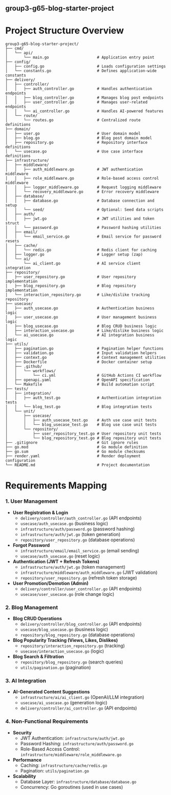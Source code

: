 ## group3-g65-blog-starter-project

# Project Structure Overview

```
group3-g65-blog-starter-project/
├── cmd/
│   └── api/
│       └── main.go                     # Application entry point
├── config/
│   ├── config.go                       # Loads configuration settings
│   └── constants.go                    # Defines application-wide constants
├── delivery/
│   ├── controller/
│   │   ├── auth_controller.go          # Handles authentication endpoints
│   │   ├── blog_controller.go          # Manages blog post endpoints
│   │   ├── user_controller.go          # Manages user-related endpoints
│   │   └── ai_controller.go            # Handles AI-powered features
│   └── route/
│       └── routes.go                   # Centralized route definitions
├── domain/
│   ├── user.go                         # User domain model
│   ├── blog.go                         # Blog post domain model
│   ├── repository.go                   # Repository interface definitions
│   └── usecase.go                      # Use case interface definitions
├── infrastructure/
│   ├── middleware/
│   │   ├── auth_middleware.go          # JWT authentication middleware
│   │   ├── role_middleware.go          # Role-based access control middleware
│   │   ├── logger_middleware.go        # Request logging middleware
│   │   └── recovery_middleware.go      # Error recovery middleware
│   ├── database/
│   │   ├── database.go                 # Database connection and setup
│   │   └── seed/                       # Optional: Seed data scripts
│   ├── auth/
│   │   ├── jwt.go                      # JWT utilities and token struct
│   │   └── password.go                 # Password hashing utilities
│   ├── email/
│   │   └── email_service.go            # Email service for password resets
│   ├── cache/
│   │   └── redis.go                    # Redis client for caching
│   ├── logger.go                       # Logger setup (zap)
│   └── ai/
│       └── ai_client.go                # AI service client integration
├── repository/
│   ├── user_repository.go              # User repository implementation
│   ├── blog_repository.go              # Blog repository implementation
│   └── interaction_repository.go       # Like/dislike tracking repository
├── usecase/
│   ├── auth_usecase.go                 # Authentication business logic
│   ├── user_usecase.go                 # User management business logic
│   ├── blog_usecase.go                 # Blog CRUD business logic
│   ├── interaction_usecase.go          # Like/dislike business logic
│   └── ai_usecase.go                   # AI integration business logic
├── utils/
│   ├── pagination.go                   # Pagination helper functions
│   ├── validation.go                   # Input validation helpers
│   ├── context.go                      # Context management utilities
│   ├── Dockerfile                      # Docker container setup
│   ├── .github/
│   │   └── workflows/
│   │       └── ci.yml                  # GitHub Actions CI workflow
│   ├── openapi.yaml                    # OpenAPI specification
│   └── Makefile                        # Build automation script
├── tests/
│   ├── integration/
│   │   ├── auth_test.go                # Authentication integration tests
│   │   └── blog_test.go                # Blog integration tests
│   └── unit/
│       ├── usecase/
│       │   ├── auth_usecase_test.go    # Auth use case unit tests
│       │   └── blog_usecase_test.go    # Blog use case unit tests
│       └── repository/
│           ├── user_repository_test.go # User repository unit tests
│           └── blog_repository_test.go # Blog repository unit tests
├── .gitignore                          # Git ignore rules
├── go.mod                              # Go module definition
├── go.sum                              # Go module checksums
├── render.yaml                         # Render deployment configuration
└── README.md                           # Project documentation
```

# Requirements Mapping

### 1. User Management
- **User Registration & Login**
    - `delivery/controller/auth_controller.go` (API endpoints)
    - `usecase/auth_usecase.go` (business logic)
    - `infrastructure/auth/password.go` (password hashing)
    - `infrastructure/auth/jwt.go` (token generation)
    - `repository/user_repository.go` (database operations)
- **Forgot Password**
    - `infrastructure/email/email_service.go` (email sending)
    - `usecase/auth_usecase.go` (reset logic)
- **Authentication (JWT + Refresh Tokens)**
    - `infrastructure/auth/jwt.go` (token management)
    - `infrastructure/middleware/auth_middleware.go` (JWT validation)
    - `repository/user_repository.go` (refresh token storage)
- **User Promotion/Demotion (Admin)**
    - `delivery/controller/user_controller.go` (API endpoints)
    - `usecase/user_usecase.go` (role change logic)

### 2. Blog Management
- **Blog CRUD Operations**
    - `delivery/controller/blog_controller.go` (API endpoints)
    - `usecase/blog_usecase.go` (business logic)
    - `repository/blog_repository.go` (database operations)
- **Blog Popularity Tracking (Views, Likes, Dislikes)**
    - `repository/interaction_repository.go` (tracking)
    - `usecase/interaction_usecase.go` (logic)
- **Blog Search & Filtration**
    - `repository/blog_repository.go` (search queries)
    - `utils/pagination.go` (pagination)

### 3. AI Integration
- **AI-Generated Content Suggestions**
    - `infrastructure/ai/ai_client.go` (OpenAI/LLM integration)
    - `usecase/ai_usecase.go` (generation logic)
    - `delivery/controller/ai_controller.go` (API endpoints)

### 4. Non-Functional Requirements
- **Security**
    - JWT Authentication: `infrastructure/auth/jwt.go`
    - Password Hashing: `infrastructure/auth/password.go`
    - Role-Based Access Control: `infrastructure/middleware/role_middleware.go`
- **Performance**
    - Caching: `infrastructure/cache/redis.go`
    - Pagination: `utils/pagination.go`
- **Scalability**
    - Database Layer: `infrastructure/database/database.go`
    - Concurrency: Go goroutines (used in use cases)